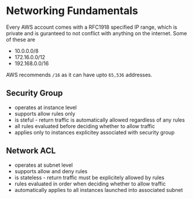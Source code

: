 # Networking Fundamentals

Every AWS account comes with a RFC1918 specified IP range, which is private and is guranteed to not conflict with anything on the internet.
Some of these are

- 10.0.0.0/8
- 172.16.0.0/12
- 192.168.0.0/16

AWS recommends `/16` as it can have upto `65,536` addresses.

## Security Group

- operates at instance level
- supports allow rules only
- is steful - return traffic is automatically allowed regardless of any rules
- all rules evaluated before deciding whether to allow traffic
- applies only to instances explicitey associated with security group

## Network ACL

- operates at subnet level
- supports allow and deny rules
- is stateless - return traffic must be explicitely allowed by rules
- rules evaluated in order when deciding whether to allow traffic
- automatically applies to all instances launched into associated subnet 